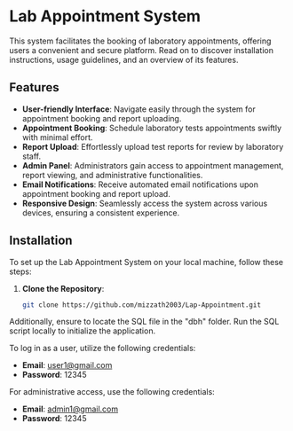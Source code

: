 # Lab Appointment System

This system facilitates the booking of laboratory appointments, offering users a convenient and secure platform. Read on to discover installation instructions, usage guidelines, and an overview of its features.

## Features

- **User-friendly Interface**: Navigate easily through the system for appointment booking and report uploading.
- **Appointment Booking**: Schedule laboratory tests appointments swiftly with minimal effort.
- **Report Upload**: Effortlessly upload test reports for review by laboratory staff.
- **Admin Panel**: Administrators gain access to appointment management, report viewing, and administrative functionalities.
- **Email Notifications**: Receive automated email notifications upon appointment booking and report upload.
- **Responsive Design**: Seamlessly access the system across various devices, ensuring a consistent experience.

## Installation

To set up the Lab Appointment System on your local machine, follow these steps:

1. **Clone the Repository**:
   ```bash
   git clone https://github.com/mizzath2003/Lap-Appointment.git

Additionally, ensure to locate the SQL file in the "dbh" folder. Run the SQL script locally to initialize the application. 

To log in as a user, utilize the following credentials:
- **Email**: user1@gmail.com
- **Password**: 12345

For administrative access, use the following credentials:
- **Email**: admin1@gmail.com
- **Password**: 12345
